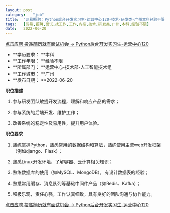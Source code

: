 ```yaml
---
layout:	post
category:	"job"
title:	"网易招聘：Python后台开发实习生-运营中心120-技术-研发类-广州本科经验不限"
tags:	[网易,招聘,面试,找工作,工作,内推,技术,研发类,广州,本科,经验不限]
date:	2022-06-20
---
```


[点击应聘 投递简历就有面试机会 ->  Python后台开发实习生-运营中心120](http://mobile.bole.netease.com/bole/boleDetail?id=41002&employeeId=346f03c3cda5f04c&key=all)



- **学历要求： **本科
- **工作年限： **经验不限
- **所属部门： **运营中心-技术部-人工智能技术组
- **工作城市： **广州
- **发布日期： **2022-06-20



**职位描述**

1. 参与研发团队敏捷开发流程，理解和响应产品的需求；

2. 参与系统的后端开发、维护工作；

3. 改善系统的稳定性及易用性，提升用户体验。



**职位要求**

1. 熟练掌握Python，熟悉常用的数据结构和算法，熟练使用主流web开发框架（例如django、Flask）；

2. 熟悉Linux开发环境，了解容器、云计算相关知识；

3. 熟练数据库的使用（如MySQL、MongoDB），有设计数据表的经验；

4. 熟悉常用缓存、消息队列等基础中间件产品（如Redis、Kafka）；

5. 积极乐观，责任心强，工作认真细致，具有良好的团队沟通与协作能力。



[点击应聘 投递简历就有面试机会 ->  Python后台开发实习生-运营中心120](http://mobile.bole.netease.com/bole/boleDetail?id=41002&employeeId=346f03c3cda5f04c&key=all)